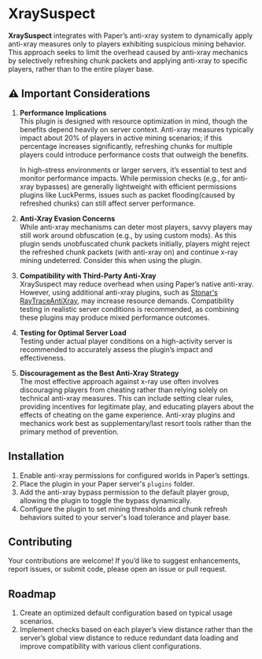 # XraySuspect

**XraySuspect** integrates with Paper’s anti-xray system to dynamically apply anti-xray measures only to players exhibiting suspicious mining behavior. This approach seeks to limit the overhead caused by anti-xray mechanics by selectively refreshing chunk packets and applying anti-xray to specific players, rather than to the entire player base.

## ⚠️ Important Considerations

1. **Performance Implications**  
   This plugin is designed with resource optimization in mind, though the benefits depend heavily on server context. Anti-xray measures typically impact about 20% of players in active mining scenarios; if this percentage increases significantly, refreshing chunks for multiple players could introduce performance costs that outweigh the benefits.

   In high-stress environments or larger servers, it’s essential to test and monitor performance impacts. While permission checks (e.g., for anti-xray bypasses) are generally lightweight with efficient permissions plugins like LuckPerms, issues such as packet flooding(caused by refreshed chunks) can still affect server performance.

2. **Anti-Xray Evasion Concerns**  
   While anti-xray mechanisms can deter most players, savvy players may still work around obfuscation (e.g., by using custom mods). As this plugin sends unobfuscated chunk packets initially, players might reject the refreshed chunk packets (with anti-xray on) and continue x-ray mining undeterred. Consider this when using the plugin.

3. **Compatibility with Third-Party Anti-Xray**  
   XraySuspect may reduce overhead when using Paper’s native anti-xray. However, using additional anti-xray plugins, such as [Stonar's RayTraceAntiXray](https://github.com/stonar96/RayTraceAntiXray), may increase resource demands. Compatibility testing in realistic server conditions is recommended, as combining these plugins may produce mixed performance outcomes.

4. **Testing for Optimal Server Load**  
   Testing under actual player conditions on a high-activity server is recommended to accurately assess the plugin’s impact and effectiveness.

5. **Discouragement as the Best Anti-Xray Strategy**  
   The most effective approach against x-ray use often involves discouraging players from cheating rather than relying solely on technical anti-xray measures. This can include setting clear rules, providing incentives for legitimate play, and educating players about the effects of cheating on the game experience. Anti-xray plugins and mechanics work best as supplementary/last resort tools rather than the primary method of prevention.

## Installation

1. Enable anti-xray permissions for configured worlds in Paper’s settings.
2. Place the plugin in your Paper server's `plugins` folder.
3. Add the anti-xray bypass permission to the default player group, allowing the plugin to toggle the bypass dynamically.
4. Configure the plugin to set mining thresholds and chunk refresh behaviors suited to your server's load tolerance and player base.

## Contributing

Your contributions are welcome! If you’d like to suggest enhancements, report issues, or submit code, please open an issue or pull request.

## Roadmap

1. Create an optimized default configuration based on typical usage scenarios.
2. Implement checks based on each player’s view distance rather than the server’s global view distance to reduce redundant data loading and improve compatibility with various client configurations.
